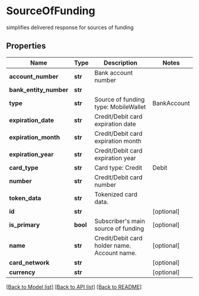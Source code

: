 # SourceOfFunding

simplifies delivered response for sources of funding

## Properties
Name | Type | Description | Notes
------------ | ------------- | ------------- | -------------
**account_number** | **str** | Bank account number | 
**bank_entity_number** | **str** |  | 
**type** | **str** | Source of funding type: MobileWallet|BankAccount|DebitCard|CreditCard|CashLoadLocaion|CashPayoutLocation|MTOLoad|None|StorePay\&quot; | 
**expiration_date** | **str** | Credit/Debit card expiration date | 
**expiration_month** | **str** | Credit/Debit card expiration month | 
**expiration_year** | **str** | Credit/Debit card expiration year | 
**card_type** | **str** | Card type: Credit|Debit | 
**number** | **str** | Credit/Debit card number | 
**token_data** | **str** | Tokenized card data. | 
**id** | **str** |  | [optional] 
**is_primary** | **bool** | Subscriber&#39;s main source of funding | [optional] 
**name** | **str** | Credit/Debit card holder name. Account name. | [optional] 
**card_network** | **str** |  | [optional] 
**currency** | **str** |  | [optional] 

[[Back to Model list]](../README.md#documentation-for-models) [[Back to API list]](../README.md#documentation-for-api-endpoints) [[Back to README]](../README.md)


